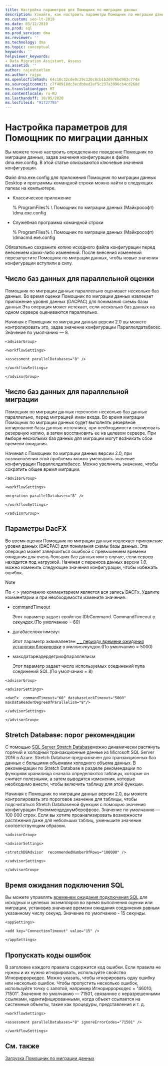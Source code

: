 ```yaml
---
title: Настройка параметров для Помощник по миграции данных
description: Узнайте, как настроить параметры Помощник по миграции данных путем обновления значений в файле конфигурации.
ms.custom: seo-lt-2019
ms.date: 03/12/2019
ms.prod: sql
ms.prod_service: dma
ms.reviewer: ''
ms.technology: dma
ms.topic: conceptual
keywords: ''
helpviewer_keywords:
- Data Migration Assistant, Assess
ms.assetid: ''
author: rajeshsetlem
ms.author: rajpo
ms.openlocfilehash: 64c18c32cde0c29c120c8cb1b2d976bd983c774a
ms.sourcegitcommit: c7f40918dc3ecdb0ed2ef5c237a3996cb4cd268d
ms.translationtype: MT
ms.contentlocale: ru-RU
ms.lasthandoff: 10/05/2020
ms.locfileid: "91727795"
---
```

# <a name="configure-settings-for-data-migration-assistant"></a>Настройка параметров для Помощник по миграции данных

Вы можете точно настроить определенное поведение Помощник по миграции данных, задав значения конфигурации в файле dma.exe.config. В этой статье описываются ключевые значения конфигурации.

Файл dma.exe.config для приложения Помощник по миграции данных Desktop и программы командной строки можно найти в следующих папках на компьютере.

- Классическое приложение

  % ProgramFiles% \\ Помощник по миграции данных (Майкрософт) \\dma.exe.config

- Служебная программа командной строки

  % ProgramFiles% \\ Помощник по миграции данных (Майкрософт) \\dmacmd.exe.config 

Обязательно сохраните копию исходного файла конфигурации перед внесением каких-либо изменений. После внесения изменений перезапустите Помощник по миграции данных, чтобы новые значения конфигурации вступили в силу.

## <a name="number-of-databases-to-assess-in-parallel"></a>Число баз данных для параллельной оценки

Помощник по миграции данных параллельно оценивает несколько баз данных. Во время оценки Помощник по миграции данных извлекает приложение уровня данных (DACPAC) для понимания схемы базы данных.Эта операция может истекает, если несколько баз данных на одном сервере оцениваются параллельно. 

Начиная с Помощник по миграции данных версии 2.0 вы можете контролировать это, задав значение конфигурации Параллелдатабасес. Значение по умолчанию — 8.

```
<advisorGroup>

<workflowSettings>

<assessment parallelDatabases="8" />

</workflowSettings>

</advisorGroup>
```




## <a name="number-of-databases-to-migrate-in-parallel"></a>Число баз данных для параллельной миграции

Помощник по миграции данных переносит несколько баз данных параллельно, перед миграцией имен входа. Во время миграции Помощник по миграции данных будет выполнять резервное копирование базы данных-источника, при необходимости скопировать резервную копию, а затем восстановить ее на целевом сервере. При выборе нескольких баз данных для миграции могут возникать сбои времени ожидания. 

Начиная с Помощник по миграции данных версии 2.0, при возникновении этой проблемы можно уменьшить значение конфигурации Параллелдатабасес. Можно увеличить значение, чтобы сократить общее время миграции.

```
<advisorGroup>

<workflowSettings>

<migration parallelDatabases="8″ />

</workflowSettings>

</advisorGroup>
```


## <a name="dacfx-settings"></a>Параметры DacFX

Во время оценки Помощник по миграции данных извлекает приложение уровня данных (DACPAC) для понимания схемы базы данных. Эта операция может завершиться ошибкой с превышением времени ожидания для очень больших баз данных или в случае, если сервер находится под нагрузкой. Начиная с переноса данных версии 1.0, можно изменить следующие значения конфигурации, чтобы избежать ошибок. 

> [!NOTE]
> По &lt; &gt; умолчанию комментарием является вся запись DACFx. Удалите комментарии и при необходимости измените значение.

- commandTimeout

   Этот параметр задает свойство IDbCommand. CommandTimeout в *секундах*.(По умолчанию = 60)

- датабаселокктимеаут

   Этот параметр эквивалентен [ \_ \_ периоду времени ожидания установки блокировки](../t-sql/statements/set-lock-timeout-transact-sql.md) в *миллисекундах*.(По умолчанию = 5000)

- максдатареадердегриофпараллелисм

  Этот параметр задает число используемых соединений пула соединений SQL.(По умолчанию = 8)

```
<advisorGroup>

<advisorSettings>

<dacFx  commandTimeout="60" databaseLockTimeout="5000"
maxDataReaderDegreeOfParallelism="8"/>

</advisorSettings>

</advisorGroup>
```

## <a name="stretch-database-recommendation-threshold"></a>Stretch Database: порог рекомендации

С помощью [SQL Server Stretch Database](../sql-server/stretch-database/stretch-database.md)можно динамически растянуть горячий и холодный транзакционные данные из Microsoft SQL Server 2016 в Azure. Stretch Database предназначен для транзакционных баз данных с большими объемами холодного объема данных. В рекомендации по Stretch Database в разделе рекомендации по функциям хранилища сначала определяются таблицы, которые он считает полезными, а затем выводятся изменения, которые необходимо внести, чтобы включить таблицу для этой функции.

Начиная с Помощник по миграции данных версии 2.0, вы можете контролировать это пороговое значение для таблицы, чтобы подсчитаться Stretch Databaseной функции с помощью значения конфигурации Рекоммендеднумберофровс. Значение по умолчанию — 100 000 строк. Если вы хотите проанализировать возможности растяжения даже для небольших таблиц, уменьшите значение соответствующим образом.

```
<advisorGroup>

<advisorSettings>

<stretchDBAdvisor  recommendedNumberOfRows="100000" />

</advisorSettings>

</advisorGroup>
```


## <a name="sql-connection-timeout"></a>Время ожидания подключения SQL

Вы можете управлять [временем ожидания подключения SQL](/dotnet/api/system.data.sqlclient.sqlconnection.connectiontimeout) для исходных и целевых экземпляров во время выполнения оценки или миграции, установив значение времени ожидания соединения равным указанному числу секунд. Значение по умолчанию - 15 секунды.

```
<appSettings>

<add key="ConnectionTimeout" value="15" />

</appSettings>
```

## <a name="ignore-error-codes"></a>Пропускать коды ошибок

В заголовке каждого правила содержится код ошибки. Если правила не нужны и их нужно игнорировать, используйте свойство Игнорирроркодес. Можно указать, чтобы игнорировать одну ошибку или несколько ошибок. Чтобы пропустить несколько ошибок, используйте точку с запятой, например Игнорирроркодес = "46010; 71501". Значение по умолчанию — 71501, связанное с неразрешенными ссылками, идентифицированными, когда объект ссылается на системные объекты, такие как процедуры, представления и т. д.

```
<workflowSettings>

<assessment parallelDatabases="8" ignoreErrorCodes="71501" />

</workflowSettings>
```

## <a name="see-also"></a>См. также

[Загрузка Помощник по миграции данных](https://www.microsoft.com/download/details.aspx?id=53595)